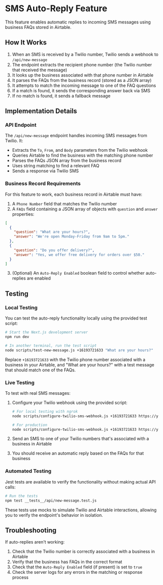 # SMS Auto-Reply Feature

This feature enables automatic replies to incoming SMS messages using business FAQs stored in Airtable.

## How It Works

1. When an SMS is received by a Twilio number, Twilio sends a webhook to `/api/new-message`
2. The endpoint extracts the recipient phone number (the Twilio number that received the message)
3. It looks up the business associated with that phone number in Airtable
4. It parses the FAQs from the business record (stored as a JSON array)
5. It attempts to match the incoming message to one of the FAQ questions
6. If a match is found, it sends the corresponding answer back via SMS
7. If no match is found, it sends a fallback message

## Implementation Details

### API Endpoint

The `/api/new-message` endpoint handles incoming SMS messages from Twilio. It:

- Extracts the `To`, `From`, and `Body` parameters from the Twilio webhook
- Queries Airtable to find the business with the matching phone number
- Parses the FAQs JSON array from the business record
- Uses string matching to find a relevant FAQ
- Sends a response via Twilio SMS

### Business Record Requirements

For this feature to work, each business record in Airtable must have:

1. A `Phone Number` field that matches the Twilio number
2. A `FAQs` field containing a JSON array of objects with `question` and `answer` properties:

```json
[
  {
    "question": "What are your hours?",
    "answer": "We're open Monday-Friday from 9am to 5pm."
  },
  {
    "question": "Do you offer delivery?",
    "answer": "Yes, we offer free delivery for orders over $50."
  }
]
```

3. (Optional) An `Auto-Reply Enabled` boolean field to control whether auto-replies are enabled

## Testing

### Local Testing

You can test the auto-reply functionality locally using the provided test script:

```bash
# Start the Next.js development server
npm run dev

# In another terminal, run the test script
node scripts/test-new-message.js +16193721633 "What are your hours?"
```

Replace `+16193721633` with the Twilio phone number associated with a business in your Airtable, and "What are your hours?" with a test message that should match one of the FAQs.

### Live Testing

To test with real SMS messages:

1. Configure your Twilio webhook using the provided script:
   ```bash
   # For local testing with ngrok
   node scripts/configure-twilio-sms-webhook.js +16193721633 https://your-ngrok-url.ngrok.io
   
   # For production
   node scripts/configure-twilio-sms-webhook.js +16193721633 https://your-domain.com
   ```

2. Send an SMS to one of your Twilio numbers that's associated with a business in Airtable

3. You should receive an automatic reply based on the FAQs for that business

### Automated Testing

Jest tests are available to verify the functionality without making actual API calls:

```bash
# Run the tests
npm test __tests__/api/new-message.test.js
```

These tests use mocks to simulate Twilio and Airtable interactions, allowing you to verify the endpoint's behavior in isolation.

## Troubleshooting

If auto-replies aren't working:

1. Check that the Twilio number is correctly associated with a business in Airtable
2. Verify that the business has FAQs in the correct format
3. Check that the `Auto-Reply Enabled` field (if present) is set to `true`
4. Check the server logs for any errors in the matching or response process
